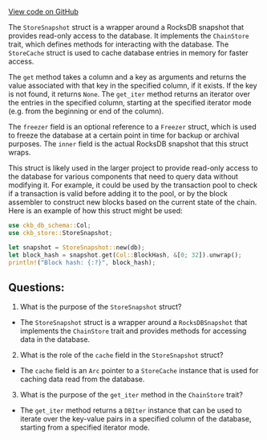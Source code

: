 [View code on GitHub](https://github.com/nervosnetwork/ckb/blob/develop/store/src/snapshot.rs)

The `StoreSnapshot` struct is a wrapper around a RocksDB snapshot that provides read-only access to the database. It implements the `ChainStore` trait, which defines methods for interacting with the database. The `StoreCache` struct is used to cache database entries in memory for faster access.

The `get` method takes a column and a key as arguments and returns the value associated with that key in the specified column, if it exists. If the key is not found, it returns `None`. The `get_iter` method returns an iterator over the entries in the specified column, starting at the specified iterator mode (e.g. from the beginning or end of the column).

The `freezer` field is an optional reference to a `Freezer` struct, which is used to freeze the database at a certain point in time for backup or archival purposes. The `inner` field is the actual RocksDB snapshot that this struct wraps.

This struct is likely used in the larger project to provide read-only access to the database for various components that need to query data without modifying it. For example, it could be used by the transaction pool to check if a transaction is valid before adding it to the pool, or by the block assembler to construct new blocks based on the current state of the chain. Here is an example of how this struct might be used:

```rust
use ckb_db_schema::Col;
use ckb_store::StoreSnapshot;

let snapshot = StoreSnapshot::new(db);
let block_hash = snapshot.get(Col::BlockHash, &[0; 32]).unwrap();
println!("Block hash: {:?}", block_hash);
```
## Questions:
 1. What is the purpose of the `StoreSnapshot` struct?
- The `StoreSnapshot` struct is a wrapper around a `RocksDBSnapshot` that implements the `ChainStore` trait and provides methods for accessing data in the database.

2. What is the role of the `cache` field in the `StoreSnapshot` struct?
- The `cache` field is an `Arc` pointer to a `StoreCache` instance that is used for caching data read from the database.

3. What is the purpose of the `get_iter` method in the `ChainStore` trait?
- The `get_iter` method returns a `DBIter` instance that can be used to iterate over the key-value pairs in a specified column of the database, starting from a specified iterator mode.
